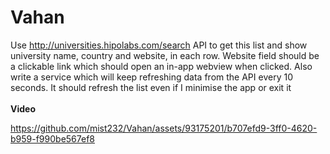 # Vahan
Use http://universities.hipolabs.com/search API to get this list and show university name, country and website, in each row. Website field should be a clickable link which should open an in-app webview when clicked. Also write a service which will keep refreshing data from the API every 10 seconds. It should refresh the list even if I minimise the app or exit it</br><br>
<strong>Video</Strong></br>


https://github.com/mist232/Vahan/assets/93175201/b707efd9-3ff0-4620-b959-f990be567ef8

